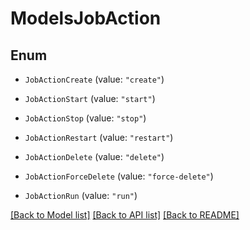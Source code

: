 # ModelsJobAction

## Enum


* `JobActionCreate` (value: `"create"`)

* `JobActionStart` (value: `"start"`)

* `JobActionStop` (value: `"stop"`)

* `JobActionRestart` (value: `"restart"`)

* `JobActionDelete` (value: `"delete"`)

* `JobActionForceDelete` (value: `"force-delete"`)

* `JobActionRun` (value: `"run"`)


[[Back to Model list]](../README.md#documentation-for-models) [[Back to API list]](../README.md#documentation-for-api-endpoints) [[Back to README]](../README.md)


